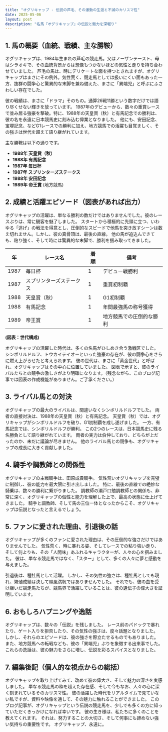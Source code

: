 ```yaml
---
title: "オグリキャップ - 伝説の芦毛、その激動の生涯と不滅のカリスマ性"
date: 2025-05-06
layout: post
description: "名馬『オグリキャップ』の伝説と魅力を深堀り"
---
```


## 1. 馬の概要（血統、戦績、主な勝鞍）

オグリキャップは、1984年生まれの芦毛の競走馬。父はノーザンテースト、母はシラオキで、その血統背景からは想像もつかないほどの気性と走りを持ち合わせていました。  芦毛の馬は、時にデリケートな面を持つとされますが、オグリキャップはまさにその例外。気性荒く、競走馬としては扱いにくい面もあった一方、抜群の闘争心と驚異的な末脚を兼ね備えた、まさに「異端児」と呼ぶにふさわしい存在でした。

彼の戦績は、まさに「ドラマ」そのもの。通算26戦11勝という数字だけでは語り尽くせない輝きを放っています。  1987年のデビューから、数々の重賞レースで並み居る強豪を撃破。特に、1988年の天皇賞（秋）と有馬記念での勝利は、彼の名を永遠に日本競馬史に刻み込む偉業となりました。  他にも、安田記念、宝塚記念、などG1レースでの勝利に加え、地方競馬での活躍も目覚ましく、その強さは世代を超えて語り継がれています。

主な勝鞍は以下の通りです。

* **1988年 天皇賞（秋）**
* **1988年 有馬記念**
* **1987年 毎日杯**
* **1987年 スプリンターズステークス**
* **1988年 安田記念**
* **1989年 帝王賞**  (地方競馬)


## 2. 成績と活躍エピソード（図表があれば出力）

オグリキャップの活躍は、単なる勝利の数だけではありませんでした。彼のレースぶりは、常に観客を魅了しました。  スタートから積極的に先頭に立つ、いわゆる「逃げ」の戦法を得意とし、圧倒的なスピードで他馬を突き放すシーンは数え切れません。しかし、彼の真骨頂は、最後の直線。  他の馬が追込んできても、粘り強く、そして時には驚異的な末脚で、勝利を掴み取ってきました。

| 年 | レース名             | 着順 | 備考                                      |
|---|----------------------|-------|-------------------------------------------|
| 1987 | 毎日杯               | 1     | デビュー戦勝利                           |
| 1987 | スプリンターズステークス | 1     | 重賞初制覇                               |
| 1988 | 天皇賞（秋）         | 1     | G1初制覇                               |
| 1988 | 有馬記念             | 1     | 年間最強馬の称号獲得                       |
| 1989 | 帝王賞               | 1     | 地方競馬での圧倒的な勝利                   |


**(図表：世代構成)**

オグリキャップの活躍した時代は、多くの名馬がひしめき合う激戦区でした。  シンボリルドルフ、トウカイテイオーといった強豪の存在が、彼の闘争心をさらに燃え上がらせたと考えられます。  彼の世代は、まさに「黄金世代」と呼ばれ、オグリキャップはその中心に位置していました。  図表で示すと、彼のライバルたちとの競争の激しさがより明確になります。（残念ながら、このブログ記事では図表の作成機能がありません。ご了承ください。）


## 3. ライバル馬との対決

オグリキャップの最大のライバルは、間違いなくシンボリルドルフでした。  両者の直接対決は、1988年の天皇賞（秋）と有馬記念。  天皇賞（秋）では、オグリキャップがシンボリルドルフを破り、G1初制覇を成し遂げました。  一方、有馬記念では、シンボリルドルフが勝利。  この2つのレースは、日本競馬史に残る名勝負として語り継がれています。  両者の実力は伯仲しており、どちらが上だったのか、未だに議論が尽きません。  他のライバル馬との競争も、オグリキャップの成長に大きく貢献しました。


## 4. 騎手や調教師との関係性

オグリキャップの主戦騎手は、田原成貴騎手。  気性荒いオグリキャップを完璧に制御し、彼の能力を最大限に引き出しました。  特に、最後の直線での絶妙な騎乗は、数々の勝利に繋がりました。  調教師の瀬戸口勉調教師との関係も、非常に深く、オグリキャップの個性と能力を理解した上で、最高の状態に仕上げてきました。  騎手と調教師、そして馬の三位一体となったからこそ、オグリキャップは伝説となったと言えるでしょう。


## 5. ファンに愛された理由、引退後の話

オグリキャップが多くのファンに愛された理由は、その圧倒的な強さだけではありませんでした。  気性荒く、時に暴れる姿、そしてレースでの粘り強い走り、そして何よりも、その「人間味」あふれるキャラクターが、人々の心を掴みました。  彼は、単なる競走馬ではなく、「スター」として、多くの人々に夢と感動を与えました。

引退後は、種牡馬として活躍。  しかし、その気性の強さは、種牡馬としても現れ、繁殖成績は決して順風満帆ではありませんでした。  それでも、彼の血を受け継いだ競走馬たちが、競馬界で活躍していることは、彼の遺伝子の偉大さを証明しています。


## 6. おもしろハプニングや逸話

オグリキャップは、数々の「伝説」を残しました。  レース前のパドックで暴れたり、ゲート入りを拒否したり、その気性の強さは、度々話題となりました。  しかし、それらのエピソードは、彼の強さを際立たせるものでもありました。  また、地方競馬への転戦なども、彼の「異端児」ぶりを象徴する出来事でした。  これらの逸話は、彼の魅力をさらに増し、伝説を彩るスパイスとなりました。


## 7. 編集後記（個人的な視点からの総括）

オグリキャップを取り上げてみて、改めて彼の偉大さ、そして魅力の深さを実感しました。  単なる競走馬の枠を超えた存在感、そして今もなお、人々の心に深く刻まれているそのカリスマ性。  彼の活躍した時代をリアルタイムで見ていない私ですが、資料や映像を通して、その魅力に触れることができました。  このブログ記事が、オグリキャップという伝説の競走馬を、少しでも多くの方に知っていただくきっかけになれば幸いです。  彼の生き様は、私たちに多くのことを教えてくれます。  それは、努力することの大切さ、そして何事にも諦めない強い気持ちの重要性です。  オグリキャップ、永遠に。
